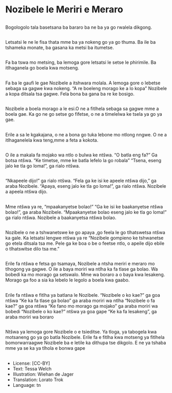 # Nozibele le Meriri e Meraro

##
Bogologolo tala basetsana ba
bararo ba ne ba ya go rwalela
dikgong.

##
Letsatsi le ne le fisa thata mme ba
ya nokeng go ya go thuma.
Ba ile ba tshameka monate, ba
gasana ka metsi ba itumetse.

##
Fa ba tswa mo metsing, ba lemoga
gore letsatsi le setse le phirimile.
Ba itlhaganela go boela kwa
motseng.

##
Fa ba le gaufi le gae Nozibele a
itshwara molala.
A lemoga gore o lebetse sebaga sa
gagwe kwa nokeng.
“A re boeleng morago ke a lo kopa”
Nozibele a kopa ditsala tsa gagwe.
Fela bona ba gana ba re ke bosigo.

##
Nozibele a boela morago a le esi.O
ne a fitlhela sebaga sa gagwe mme
a boela gae.
Ka go ne go setse go fifetse, o ne a
timelelwa ke tsela ya go ya gae.

##
Erile a sa le kgakajana, o ne a bona
go tuka lebone mo ntlong nngwe.
O ne a itlhaganelela kwa teng,mme
a feta a kokota.

##
O ile a makala fa mojako wa ntlo o
bulwa ke ntšwa.
“O batla eng fa?” Ga botsa ntšwa.
“Ke timetse, mme ke batla lefelo la
go robala”
“Tsena, eseng jalo ke tla go loma!”,
ga rialo ntšwa.

##
“Nkapeele dijo!” ga rialo ntšwa.
“Fela ga ke isi ke apeele ntšwa
dijo,” ga araba Nozibele.
“Apaya, eseng jalo ke tla go loma!”,
ga rialo ntšwa.
Nozibele a apeela ntšwa dijo.

##
Mme ntšwa ya re, “mpaakanyetse
bolao!”
“Ga ke isi ke baakanyetse ntšwa
bolao!”, ga araba Nozibele.
“Mpaakanyetse bolao eseng jalo ke
tla go loma!” ga rialo ntšwa.
Nozibele a baakanyetsa ntšwa
bolao.

##
Nozibele o ne a tshwanetswe ke go
apaya ,go feela le go tlhatswetsa
ntšwa ka gale.
Ka letsatsi lengwe ntšwa ya re
“Nozibele gompieno ke tshwanetse
go etela ditsala tsa me. Pele ga ke
boa o be o feetse ntlo, o apeile dijo
ebile o tlhatswitse dilo tsa me.”

##
Erile fa ntšwa e fetsa go tsamaya,
Nozibele a ntsha meriri e meraro
mo tlhogong ya gagwe.
O ile a baya moriri wa ntlha ka fa
tlase ga bolao.
Wa bobedi ka mo morago ga
setswalo.
Mme wa boraro a o baya kwa
lesakeng.
Morago ga foo a sia ka lebelo le
legolo a boela kwa gaabo.

##
Erile fa ntšwa e fitlha ya batlana le
Nozibele.
“Nozibele o ko kae?” ga goa ntšwa
“Ke ka fa tlase ga bolao” ga araba
moriri wa ntlha
“Nozibele o fa kae?” ga goa ntšwa
“Ke fano mo morago ga mojako” ga
araba moriri wa bobedi
“Nozibele o ko kae?” ntšwa ya goa
gape
“Ke ka fa lesakeng”, ga araba moriri
wa boraro

##
Ntšwa ya lemoga gore Nozibele o e
tsieditse.
Ya tloga, ya tabogela kwa
motsaneng go ya go batla Nozibele.
Erile fa e fitlha kwa motseng ya
fitlhela bomorwarraagwe Nozibele
ba e letile ka dithupa tse dikgolo.
E ne ya tshaba mme ya se ka ya
tlhola e bonwa gape

##
* License: [CC-BY]
* Text: Tessa Welch
* Illustration: Wiehan de Jager
* Translation: Lorato Trok
* Language: tn

